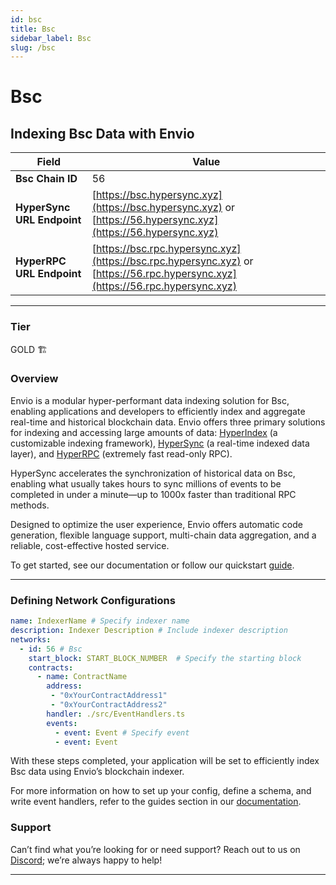```yaml
---
id: bsc
title: Bsc
sidebar_label: Bsc
slug: /bsc
---
```


# Bsc

## Indexing Bsc Data with Envio

| **Field**                     | **Value**                                                                                          |
|-------------------------------|----------------------------------------------------------------------------------------------------|
| **Bsc Chain ID**     | 56                                                                                            |
| **HyperSync URL Endpoint**    | [https://bsc.hypersync.xyz](https://bsc.hypersync.xyz) or [https://56.hypersync.xyz](https://56.hypersync.xyz) |
| **HyperRPC URL Endpoint**     | [https://bsc.rpc.hypersync.xyz](https://bsc.rpc.hypersync.xyz) or [https://56.rpc.hypersync.xyz](https://56.rpc.hypersync.xyz) |

---

### Tier

GOLD 🏗️

### Overview

Envio is a modular hyper-performant data indexing solution for Bsc, enabling applications and developers to efficiently index and aggregate real-time and historical blockchain data. Envio offers three primary solutions for indexing and accessing large amounts of data: [HyperIndex](/docs/HyperIndex/overview) (a customizable indexing framework), [HyperSync](/docs/HyperSync/overview) (a real-time indexed data layer), and [HyperRPC](/docs/HyperSync/overview-hyperrpc) (extremely fast read-only RPC).

HyperSync accelerates the synchronization of historical data on Bsc, enabling what usually takes hours to sync millions of events to be completed in under a minute—up to 1000x faster than traditional RPC methods.

Designed to optimize the user experience, Envio offers automatic code generation, flexible language support, multi-chain data aggregation, and a reliable, cost-effective hosted service.

To get started, see our documentation or follow our quickstart [guide](/docs/HyperIndex/contract-import).

---

### Defining Network Configurations

```yaml
name: IndexerName # Specify indexer name
description: Indexer Description # Include indexer description
networks:
  - id: 56 # Bsc  
    start_block: START_BLOCK_NUMBER  # Specify the starting block
    contracts:
      - name: ContractName
        address:
         - "0xYourContractAddress1"
         - "0xYourContractAddress2"
        handler: ./src/EventHandlers.ts
        events:
          - event: Event # Specify event
          - event: Event
```

With these steps completed, your application will be set to efficiently index Bsc data using Envio’s blockchain indexer.

For more information on how to set up your config, define a schema, and write event handlers, refer to the guides section in our [documentation](/docs/HyperIndex/configuration-file).

### Support

Can’t find what you’re looking for or need support? Reach out to us on [Discord](https://discord.com/invite/Q9qt8gZ2fX); we’re always happy to help!

---
